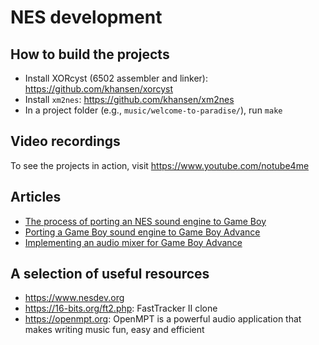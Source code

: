 # NES development

## How to build the projects

- Install XORcyst (6502 assembler and linker): https://github.com/khansen/xorcyst
- Install `xm2nes`: https://github.com/khansen/xm2nes
- In a project folder (e.g., `music/welcome-to-paradise/`), run `make`

## Video recordings

To see the projects in action, visit https://www.youtube.com/notube4me

## Articles

- [The process of porting an NES sound engine to Game Boy](https://github.com/khansen/gbdev/blob/master/articles/porting-nes-sound-engine/index.md)
- [Porting a Game Boy sound engine to Game Boy Advance](https://github.com/khansen/gbdev/blob/master/articles/porting-gameboy-sound-engine/index.md)
- [Implementing an audio mixer for Game Boy Advance](https://github.com/khansen/gbdev/blob/master/articles/implementing-gba-sound-mixer/index.md)

## A selection of useful resources

- https://www.nesdev.org
- https://16-bits.org/ft2.php: FastTracker II clone
- https://openmpt.org: OpenMPT is a powerful audio application that makes writing music fun, easy and efficient
